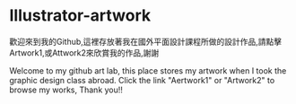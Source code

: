 # Illustrator-artwork
歡迎來到我的Github,這裡存放著我在國外平面設計課程所做的設計作品,請點擊Artwork1,或Attwork2來欣賞我的作品,謝謝

Welcome to my github art lab, this place stores my artwork when I took the graphic design class abroad. Click the link "Aertwork1" or "Artwork2" to browse my works, Thank you!!

